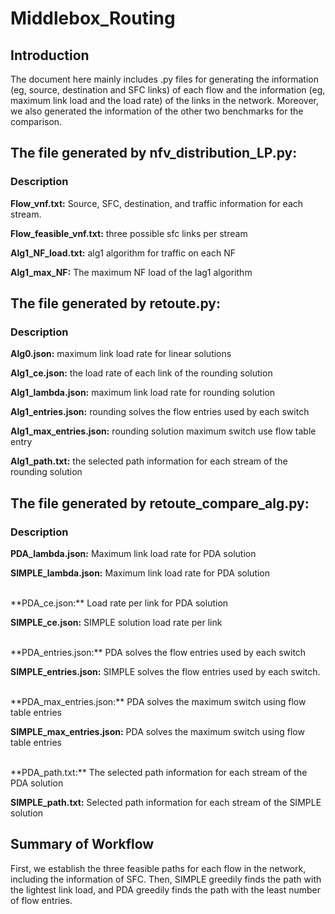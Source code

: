 # Middlebox_Routing
## Introduction
The document here mainly includes .py files for generating the information (eg, source, destination and SFC links) of each flow and the information (eg, maximum link load and the load rate) of the links in the network. Moreover, we also generated the information of the other two benchmarks for the comparison.

## The file generated by nfv_distribution_LP.py:
### Description
**Flow_vnf.txt:** Source, SFC, destination, and traffic information for each stream.

**Flow_feasible_vnf.txt:** three possible sfc links per stream

**Alg1_NF_load.txt:** alg1 algorithm for traffic on each NF

**Alg1_max_NF:** The maximum NF load of the lag1 algorithm

## The file generated by retoute.py:
### Description
**Alg0.json:** maximum link load rate for linear solutions

**Alg1_ce.json:** the load rate of each link of the rounding solution

**Alg1_lambda.json:** maximum link load rate for rounding solution

**Alg1_entries.json:** rounding solves the flow entries used by each switch

**Alg1_max_entries.json:** rounding solution maximum switch use flow table entry

**Alg1_path.txt:** the selected path information for each stream of the rounding solution

## The file generated by retoute_compare_alg.py:
### Description
**PDA_lambda.json:** Maximum link load rate for PDA solution

**SIMPLE_lambda.json:** Maximum link load rate for PDA solution

<br/>
**PDA_ce.json:** Load rate per link for PDA solution

**SIMPLE_ce.json:** SIMPLE solution load rate per link

<br/>
**PDA_entries.json:** PDA solves the flow entries used by each switch

**SIMPLE_entries.json:** SIMPLE solves the flow entries used by each switch.

<br/>
**PDA_max_entries.json:** PDA solves the maximum switch using flow table entries

**SIMPLE_max_entries.json:** PDA solves the maximum switch using flow table entries

<br/>
**PDA_path.txt:** The selected path information for each stream of the PDA solution

**SIMPLE_path.txt:** Selected path information for each stream of the SIMPLE solution

## Summary of Workflow
First, we establish the three feasible paths for each flow in the network, including the information of SFC. Then, SIMPLE greedily finds the path with the lightest link load, and PDA greedily finds the path with the least number of flow entries.
